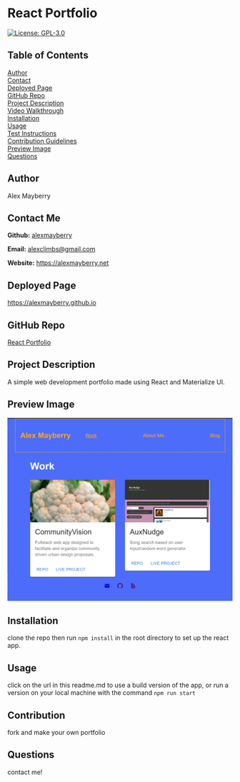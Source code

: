 
  # React Portfolio

  [![License: GPL-3.0](https://img.shields.io/static/v1?label=License&message=GPL-3.0&color=green)](https://opensource.org/licenses/GPL-3.0)

  ## Table of Contents

  [Author](#author) <br>
  [Contact](#contact-me) <br>
  [Deployed Page](#deployed-page) <br>
  [GitHub Repo](#github-repo) <br>
  [Project Description](#project-description)<br>
  [Video Walkthrough](#video-walkthrough)<br>
  [Installation](#installation)<br>
  [Usage](#usage)<br>
  [Test Instructions](#testing)<br>
  [Contribution Guidelines](#contribution)<br>
  [Preview Image](#preview-image)<br>
  [Questions](#questions)<br>
 



  ## Author

  Alex Mayberry

  ## Contact Me

  **Github:** [alexmayberry](https://github.io/alexmayberry)

  **Email:** alexclimbs@gmail.com

  **Website:** https://alexmayberry.net

  ## Deployed Page
  
  https://alexmayberry.github.io

  ## GitHub Repo

  [React Portfolio](https://github.io/alexmayberry/react-portfolio)

  ## Project Description

  A simple web development portfolio made using React and Materialize UI.


  ## Preview Image

  ![image](/demo/portfolio-screenshot.PNG)

  ## Installation

  clone the repo then run `npm install` in the root directory to set up the react app.

  ## Usage

  click on the url in this readme.md to use a build version of the app, or run a version on your local machine with the command `npm run start`

  ## Contribution

  fork and make your own portfolio

  ## Questions

  contact me!
